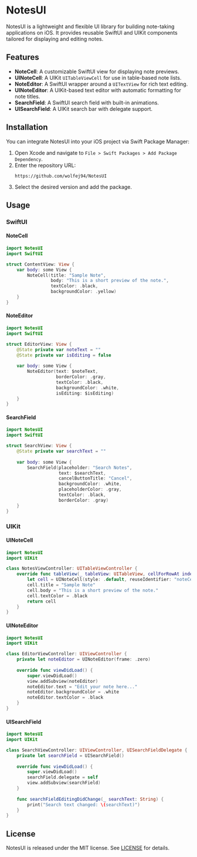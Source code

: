 # NotesUI

NotesUI is a lightweight and flexible UI library for building note-taking applications on iOS. It provides reusable SwiftUI and UIKit components tailored for displaying and editing notes.

## Features
- **NoteCell**: A customizable SwiftUI view for displaying note previews.
- **UINoteCell**: A UIKit `UITableViewCell` for use in table-based note lists.
- **NoteEditor**: A SwiftUI wrapper around a `UITextView` for rich text editing.
- **UINoteEditor**: A UIKit-based text editor with automatic formatting for note titles.
- **SearchField**: A SwiftUI search field with built-in animations.
- **UISearchField**: A UIKit search bar with delegate support.

## Installation
You can integrate NotesUI into your iOS project via Swift Package Manager:

1. Open Xcode and navigate to `File > Swift Packages > Add Package Dependency`.
2. Enter the repository URL:
   ```
   https://github.com/wolfej94/NotesUI
   ```
3. Select the desired version and add the package.

## Usage

### SwiftUI

#### NoteCell
```swift
import NotesUI
import SwiftUI

struct ContentView: View {
    var body: some View {
        NoteCell(title: "Sample Note",
                 body: "This is a short preview of the note.",
                 textColor: .black,
                 backgroundColor: .yellow)
    }
}
```

#### NoteEditor
```swift
import NotesUI
import SwiftUI

struct EditorView: View {
    @State private var noteText = ""
    @State private var isEditing = false
    
    var body: some View {
        NoteEditor(text: $noteText, 
                   borderColor: .gray, 
                   textColor: .black, 
                   backgroundColor: .white, 
                   isEditing: $isEditing)
    }
}
```

#### SearchField
```swift
import NotesUI
import SwiftUI

struct SearchView: View {
    @State private var searchText = ""
    
    var body: some View {
        SearchField(placeholder: "Search Notes", 
                    text: $searchText, 
                    cancelButtonTitle: "Cancel",
                    backgroundColor: .white, 
                    placeholderColor: .gray, 
                    textColor: .black, 
                    borderColor: .gray)
    }
}
```

### UIKit

#### UINoteCell
```swift
import NotesUI
import UIKit

class NotesViewController: UITableViewController {
    override func tableView(_ tableView: UITableView, cellForRowAt indexPath: IndexPath) -> UITableViewCell {
        let cell = UINoteCell(style: .default, reuseIdentifier: "noteCell")
        cell.title = "Sample Note"
        cell.body = "This is a short preview of the note."
        cell.textColor = .black
        return cell
    }
}
```

#### UINoteEditor
```swift
import NotesUI
import UIKit

class EditorViewController: UIViewController {
    private let noteEditor = UINoteEditor(frame: .zero)
    
    override func viewDidLoad() {
        super.viewDidLoad()
        view.addSubview(noteEditor)
        noteEditor.text = "Edit your note here..."
        noteEditor.backgroundColor = .white
        noteEditor.textColor = .black
    }
}
```

#### UISearchField
```swift
import NotesUI
import UIKit

class SearchViewController: UIViewController, UISearchFieldDelegate {
    private let searchField = UISearchField()
    
    override func viewDidLoad() {
        super.viewDidLoad()
        searchField.delegate = self
        view.addSubview(searchField)
    }
    
    func searchFieldEditingDidChange(_ searchText: String) {
        print("Search text changed: \(searchText)")
    }
}
```

## License
NotesUI is released under the MIT license. See [LICENSE](LICENSE) for details.
